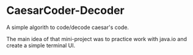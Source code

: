# CaesarCoder-Decoder

A simple algorith to code/decode caesar's code.

The main idea of that mini-project was to practice work with java.io and create a simple terminal UI.
